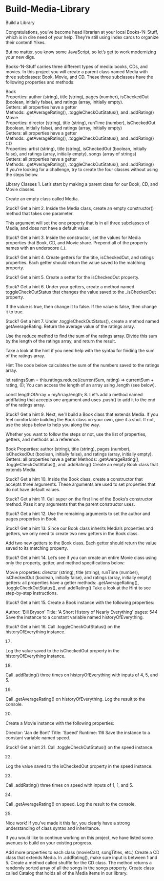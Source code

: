 ﻿# Build-Media-Library

Build a Library
<p>Congratulations, you’ve become head librarian at your local Books-‘N-Stuff, which is in dire need of your help. They’re still using index cards to organize their content! Yikes.</p>

But no matter, you know some JavaScript, so let’s get to work modernizing your new digs.

Books-‘N-Stuff carries three different types of media: books, CDs, and movies. In this project you will create a parent class named Media with three subclasses: Book, Movie, and CD. These three subclasses have the following properties and methods:

Book<br>
Properties: author (string), title (string), pages (number), isCheckedOut (boolean, initially false), and ratings (array, initially empty).<br>
Getters: all properties have a getter<br>
Methods: .getAverageRating(), .toggleCheckOutStatus(), and .addRating()<br>
Movie<br>
Properties: director (string), title (string), runTime (number), isCheckedOut (boolean, initially false), and ratings (array, initially empty)<br>
Getters: all properties have a getter<br>
Methods: .getAverageRating(), .toggleCheckOutStatus(), and .addRating()<br>
CD<br>
Properties: artist (string), title (string), isCheckedOut (boolean, initially false), and ratings (array, initially empty), songs (array of strings)<br>
Getters: all properties have a getter<br>
Methods: .getAverageRating(), .toggleCheckOutStatus(), and .addRating()<br>
If you’re looking for a challenge, try to create the four classes without using the steps below.<br>

Library Classes
1.
Let’s start by making a parent class for our Book, CD, and Movie classes.

Create an empty class called Media.


Stuck? Get a hint
2.
Inside the Media class, create an empty constructor() method that takes one parameter.

This argument will set the one property that is in all three subclasses of Media, and does not have a default value.


Stuck? Get a hint
3.
Inside the constructor, set the values for Media properties that Book, CD, and Movie share. Prepend all of the property names with an underscore (_).


Stuck? Get a hint
4.
Create getters for the title, isCheckedOut, and ratings properties. Each getter should return the value saved to the matching property.


Stuck? Get a hint
5.
Create a setter for the isCheckedOut property.


Stuck? Get a hint
6.
Under your getters, create a method named toggleCheckOutStatus that changes the value saved to the _isCheckedOut property.

If the value is true, then change it to false. If the value is false, then change it to true.


Stuck? Get a hint
7.
Under .toggleCheckOutStatus(), create a method named getAverageRating. Return the average value of the ratings array.

Use the reduce method to find the sum of the ratings array. Divide this sum by the length of the ratings array, and return the result.

Take a look at the hint if you need help with the syntax for finding the sum of the ratings array.


Hint
The code below calculates the sum of the numbers saved to the ratings array.

let ratingsSum = this.ratings.reduce((currentSum, rating) => currentSum + rating, 0);
You can access the length of an array using .length (see below).

const lengthOfArray = myArray.length;
8.
Let’s add a method named addRating that accepts one argument and uses .push() to add it to the end of the ratings array.


Stuck? Get a hint
9.
Next, we’ll build a Book class that extends Media. If you feel comfortable building the Book class on your own, give it a shot. If not, use the steps below to help you along the way.

Whether you want to follow the steps or not, use the list of properties, getters, and methods as a reference.

Book
Properties: author (string), title (string), pages (number), isCheckedOut (boolean, initially false), and ratings (array, initially empty).
Getters: all properties have a getter
Methods: .getAverageRating(), .toggleCheckOutStatus(), and .addRating()
Create an empty Book class that extends Media.


Stuck? Get a hint
10.
Inside the Book class, create a constructor that accepts three arguments. These arguments are used to set properties that do not have default values.


Stuck? Get a hint
11.
Call super on the first line of the Books‘s constructor method. Pass it any arguments that the parent constructor uses.


Stuck? Get a hint
12.
Use the remaining arguments to set the author and pages properties in Book.


Stuck? Get a hint
13.
Since our Book class inherits Media‘s properties and getters, we only need to create two new getters in the Book class.

Add two new getters to the Book class. Each getter should return the value saved to its matching property.


Stuck? Get a hint
14.
Let’s see if you can create an entire Movie class using only the property, getter, and method specifications below:

Movie
properties: director (string), title (string), runTime (number), isCheckedOut (boolean, initially false), and ratings (array, initially empty)
getters: all properties have a getter
methods: .getAverageRating(), .toggleCheckOutStatus(), and .addRating()
Take a look at the Hint to see step-by-step instructions.


Stuck? Get a hint
15.
Create a Book instance with the following properties:

Author: 'Bill Bryson'
Title: 'A Short History of Nearly Everything'
pages: 544
Save the instance to a constant variable named historyOfEverything.


Stuck? Get a hint
16.
Call .toggleCheckOutStatus() on the historyOfEverything instance.

17.
Log the value saved to the isCheckedOut property in the historyOfEverything instance.

18.
Call .addRating() three times on historyOfEverything with inputs of 4, 5, and 5.

19.
Call .getAverageRating() on historyOfEverything. Log the result to the console.

20.
Create a Movie instance with the following properties:

Director: 'Jan de Bont'
Title: 'Speed'
Runtime: 116
Save the instance to a constant variable named speed.


Stuck? Get a hint
21.
Call .toggleCheckOutStatus() on the speed instance.

22.
Log the value saved to the isCheckedOut property in the speed instance.

23.
Call .addRating() three times on speed with inputs of 1, 1, and 5.

24.
Call .getAverageRating() on speed. Log the result to the console.

25.
Nice work! If you’ve made it this far, you clearly have a strong understanding of class syntax and inheritance.

If you would like to continue working on this project, we have listed some avenues to build on your existing progress.

Add more properties to each class (movieCast, songTitles, etc.)
Create a CD class that extends Media.
In .addRating(), make sure input is between 1 and 5.
Create a method called shuffle for the CD class. The method returns a randomly sorted array of all the songs in the songs property.
Create class called Catalog that holds all of the Media items in our library.
